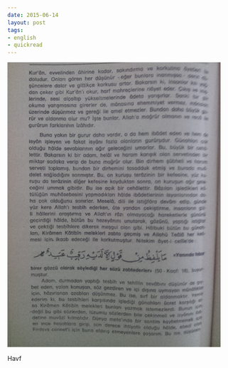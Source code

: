 ```yaml
---
date: 2015-06-14
layout: post
tags:
- english
- quickread
---
```


![](/images/tumblr_npy2x6yszz1u3gx2to1_500.jpg)

Havf
